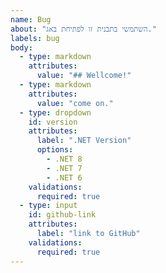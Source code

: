 ```yaml
---
name: Bug
about: "השתמשי בתבנית זו לפתיחת באג."
labels: bug
body:
  - type: markdown
    attributes:
      value: "## Wellcome!"
  - type: markdown
    attributes:
      value: "come on."
  - type: dropdown
    id: version
    attributes:
      label: ".NET Version"
      options:
        - .NET 8
        - .NET 7
        - .NET 6
    validations:
      required: true
  - type: input
    id: github-link
    attributes:
      label: "link to GitHub"
    validations:
      required: true
---
```

